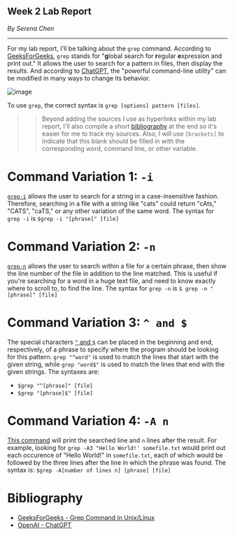 ## Week 2 Lab Report
*By Serena Chen*

---
For my lab report, I'll be talking about the `grep` command. According to [GeeksForGeeks](https://www.geeksforgeeks.org/grep-command-in-unixlinux/), `grep` stands for "**g**lobal search for **r**egular **e**xpression and print out." It allows the user to search for a pattern in files, then display the results. And according to [ChatGPT](https://chat.openai.com/chat), the "powerful command-line utility" can be modified in many ways to change its behavior.

![image](https://user-images.githubusercontent.com/86854157/218420441-7cb1785a-967d-4f52-af2e-30105e4ae500.png)

To use `grep`, the correct syntax is `grep [options] pattern [files]`.
>> Beyond adding the sources I use as hyperlinks within my lab report, I'll also compile a short [bibliography](https://github.com/schen126/cse15l-lab-reports/blob/main/lab_report_3.md#bibliography) at the end so it's easier for me to track my sources.
>> Also, I will use `[brackets]` to indicate that this blank should be filled in with the corresponding word, command line, or other variable. 

# Command Variation 1: `-i`
[`grep-i`](https://www.geeksforgeeks.org/grep-command-in-unixlinux/) allows the user to search for a string in a case-insensitive fashion. Therefore, searching in a file with a string like "cats" could return "cAts," "CATS", "caTS," or any other variation of the same word.
The syntax for `grep -i` is `$grep -i "[phrase]" [file]`

# Command Variation 2: `-n`
[`grep-n`](https://www.geeksforgeeks.org/grep-command-in-unixlinux/) allows the user to search within a file for a certain phrase, then show the line number of the file in addition to the line matched. This is useful if you're searching for a word in a huge text file, and need to know exactly where to scroll to, to find the line. 
The syntax for `grep -n` is `$ grep -n "[phrase]" [file]`

# Command Variation 3: `^ and $`
The special characters [`^` and `$`](https://www.geeksforgeeks.org/grep-command-in-unixlinux/) can be placed in the beginning and end, respectively, of a phrase to specify where the program should be looking for this pattern. `grep "^word"` is used to match the lines that start with the given string, while `grep "word$"` is used to match the lines that end with the given strings. 
The syntaxes are:
* `$grep "^[phrase]" [file]`
* `$grep "[phrase]$" [file]`

# Command Variation 4: `-A n`
[This command](https://www.geeksforgeeks.org/grep-command-in-unixlinux/) will print the searched line and `n` lines after the result. For example, looking for `grep -A3 "Hello World!' somefile.txt` would print out each occurence of "Hello World!" in `somefile.txt`, each of which would be followed by the three lines after the line in which the phrase was found.
The syntax is: `$grep -A[number of lines n] [phrase] [file]`

# Bibliography
* [GeeksForGeeks - Grep Command in Unix/Linux](https://www.geeksforgeeks.org/grep-command-in-unixlinux/)
* [OpenAI - ChatGPT](https://openai.com/blog/chatgpt/)

